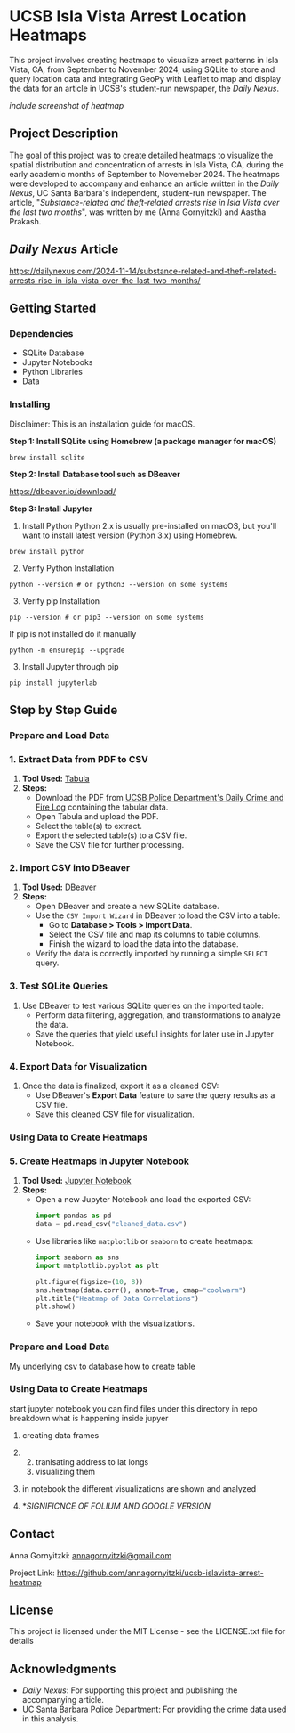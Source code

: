 

# UCSB Isla Vista Arrest Location Heatmaps

This project involves creating heatmaps to visualize arrest patterns in Isla Vista, CA, from September to November 2024, using SQLite to store and query location data and integrating GeoPy with Leaflet to map and display the data for an article in UCSB's student-run newspaper, the *Daily Nexus*.

*include screenshot of heatmap*

## Project Description

The goal of this project was to create detailed heatmaps to visualize the spatial distribution and concentration of arrests in Isla Vista, CA, during the early academic months of September to Novemeber 2024. The heatmaps were developed to  accompany and enhance an article written in the *Daily Nexus*, UC Santa Barbara's independent, student-run newspaper. The article, "*Substance-related and theft-related arrests rise in Isla Vista over the last two months*", was written by me (Anna Gornyitzki) and Aastha Prakash.

## *Daily Nexus* Article
https://dailynexus.com/2024-11-14/substance-related-and-theft-related-arrests-rise-in-isla-vista-over-the-last-two-months/

## Getting Started

### Dependencies

* SQLite Database
* Jupyter Notebooks
* Python Libraries
* Data

### Installing
Disclaimer: This is an installation guide for macOS.

**Step 1: Install SQLite using Homebrew (a package manager for macOS)**
```
brew install sqlite
```

**Step 2: Install Database tool such as DBeaver**

https://dbeaver.io/download/

**Step 3: Install Jupyter**
1. Install Python
   Python 2.x is usually pre-installed on macOS, but you'll want to install latest version (Python 3.x) using Homebrew.
```
brew install python
```
2. Verify Python Installation
```
python --version # or python3 --version on some systems
```
3. Verify pip Installation
```
pip --version # or pip3 --version on some systems
```
If pip is not installed do it manually
```
python -m ensurepip --upgrade
```
3. Install Jupyter through pip
```
pip install jupyterlab
```

## Step by Step Guide

### Prepare and Load Data
### 1. Extract Data from PDF to CSV
1. **Tool Used:** [Tabula](https://tabula.technology/)  
2. **Steps:**
   - Download the PDF from [UCSB Police Department's Daily Crime and Fire Log](https://www.police.ucsb.edu/sites/default/files/UCSB_Crime_Fire_Log.pdf) containing the tabular data.
   - Open Tabula and upload the PDF.
   - Select the table(s) to extract.
   - Export the selected table(s) to a CSV file.
   - Save the CSV file for further processing.

### 2. Import CSV into DBeaver
1. **Tool Used:** [DBeaver](https://dbeaver.io/)  
2. **Steps:**
   - Open DBeaver and create a new SQLite database.
   - Use the `CSV Import Wizard` in DBeaver to load the CSV into a table:
     - Go to **Database > Tools > Import Data**.
     - Select the CSV file and map its columns to table columns.
     - Finish the wizard to load the data into the database.
   - Verify the data is correctly imported by running a simple `SELECT` query.

### 3. Test SQLite Queries
1. Use DBeaver to test various SQLite queries on the imported table:
   - Perform data filtering, aggregation, and transformations to analyze the data.
   - Save the queries that yield useful insights for later use in Jupyter Notebook.

### 4. Export Data for Visualization
1. Once the data is finalized, export it as a cleaned CSV:
   - Use DBeaver's **Export Data** feature to save the query results as a CSV file.
   - Save this cleaned CSV file for visualization.
     
### Using Data to Create Heatmaps
### 5. Create Heatmaps in Jupyter Notebook
1. **Tool Used:** [Jupyter Notebook](https://jupyter.org/)  
2. **Steps:**
   - Open a new Jupyter Notebook and load the exported CSV:
     ```python
     import pandas as pd
     data = pd.read_csv("cleaned_data.csv")
     ```
   - Use libraries like `matplotlib` or `seaborn` to create heatmaps:
     ```python
     import seaborn as sns
     import matplotlib.pyplot as plt

     plt.figure(figsize=(10, 8))
     sns.heatmap(data.corr(), annot=True, cmap="coolwarm")
     plt.title("Heatmap of Data Correlations")
     plt.show()
     ```
   - Save your notebook with the visualizations.




### Prepare and Load Data
My underlying 
csv to database
how to create table
### Using Data to Create Heatmaps
start jupyter notebook
you can find files under this directory in repo
breakdown what is happening inside jupyer 
1. creating data frames
2. 2. tranlsating address to lat longs
   3. visualizing them
4. in notebook the different visualizations are shown and analyzed

5. **SIGNIFICNCE OF FOLIUM AND GOOGLE VERSION*

## Contact
Anna Gornyitzki: annagornyitzki@gmail.com

Project Link: https://github.com/annagornyitzki/ucsb-islavista-arrest-heatmap
## License

This project is licensed under the MIT License - see the LICENSE.txt file for details

## Acknowledgments
- *Daily Nexus*: For supporting this project and publishing the accompanying article.
- UC Santa Barbara Police Department: For providing the crime data used in this analysis.
